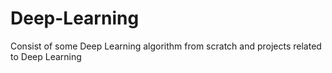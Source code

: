 # Deep-Learning
Consist of some Deep Learning algorithm from scratch and projects related to Deep Learning
